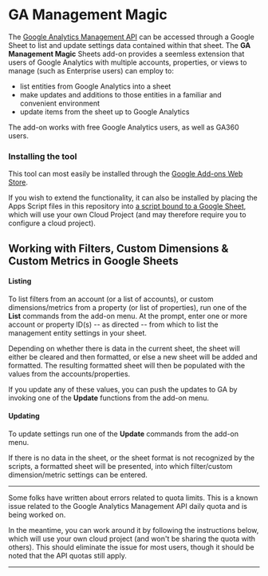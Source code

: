 # GA Management Magic

The [Google Analytics Management API](https://developers.google.com/analytics/devguides/config/mgmt/v3/) can be accessed through a Google Sheet to list and update settings data contained within that sheet. The __GA Management Magic__ Sheets add-on provides a seemless extension that users of Google Analytics with multiple accounts, properties, or views to manage (such as Enterprise users) can employ to:
- list entities from Google Analytics into a sheet
- make updates and additions to those entities in a familiar and convenient environment
- update items from the sheet up to Google Analytics

The add-on works with free Google Analytics users, as well as GA360 users.

### Installing the tool
This tool can most easily be installed through the [Google Add-ons Web Store](https://chrome.google.com/webstore/detail/clmbnkmolchgmhnkbcjbadnnhekdigdo/).

If you wish to extend the functionality, it can also be installed by placing the Apps Script files in this repository into [a script bound to a Google Sheet](https://developers.google.com/apps-script/guides/bound), which will use your own Cloud Project (and may therefore require you to configure a cloud project).

## Working with Filters, Custom Dimensions & Custom Metrics in Google Sheets
#### Listing
To list filters from an account (or a list of accounts), or custom dimensions/metrics from a property (or list of properties), run one of the __List__ commands from the add-on menu. At the prompt, enter one or more account or property ID(s) -- as directed -- from which to list the management entity settings in your sheet.

Depending on whether there is data in the current sheet, the sheet will either be cleared and then formatted, or else a new sheet will be added and formatted. The resulting formatted sheet will then be populated with the values from the accounts/properties.

If you update any of these values, you can push the updates to GA by invoking one of the __Update__ functions from the add-on menu.

#### Updating
To update settings run one of the __Update__ commands from the add-on menu.

If there is no data in the sheet, or the sheet format is not recognized by the scripts, a formatted sheet will be presented, into which filter/custom dimension/metric settings can be entered.

---

Some folks have written about errors related to quota limits. This is a known issue related to the Google Analytics Management API daily quota and is being worked on.

In the meantime, you can work around it by following the instructions below, which will use your own cloud project (and won't be sharing the quota with others). This should eliminate the issue for most users, though it should be noted that the API quotas still apply.

---
